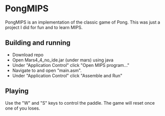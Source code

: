 # PongMIPS

PongMIPS is an implementation of the classic game of Pong. This was just a project I did for fun and to learn MIPS.

## Building and running

 - Download repo
 - Open Mars4_4_no_ide.jar (under mars) using java
 - Under "Application Control" click "Open MIPS program..."
 - Navigate to and open "main.asm".
 - Under "Application Control" click "Assemble and Run"

## Playing

Use the "W" and "S" keys to control the paddle.
The game will reset once one of you loses.
